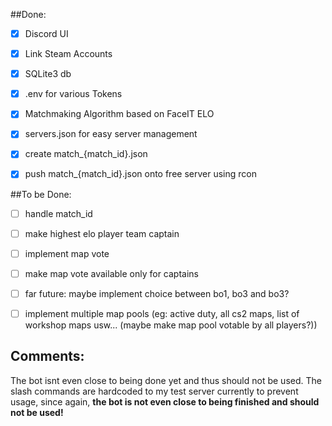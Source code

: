 ##Done:
- [x] Discord UI
- [x] Link Steam Accounts
- [x] SQLite3 db
- [x] .env for various Tokens
- [x] Matchmaking Algorithm based on FaceIT ELO
- [x] servers.json for easy server management
- [x] create match_{match_id}.json 
- [x] push match_{match_id}.json onto free server using rcon


##To be Done:
- [ ] handle match_id
- [ ] make highest elo player team captain
- [ ] implement map vote
- [ ] make map vote available only for captains
- [ ] far future: maybe implement choice between bo1, bo3 and bo3?
- [ ] implement multiple map pools (eg: active duty, all cs2 maps, list of workshop maps usw... (maybe make map pool votable by all players?))



## Comments:

The bot isnt even close to being done yet and thus should not be used. 
The slash commands are hardcoded to my test server currently to prevent usage, 
since again, 
**the bot is not even close to being finished and should not be used!**